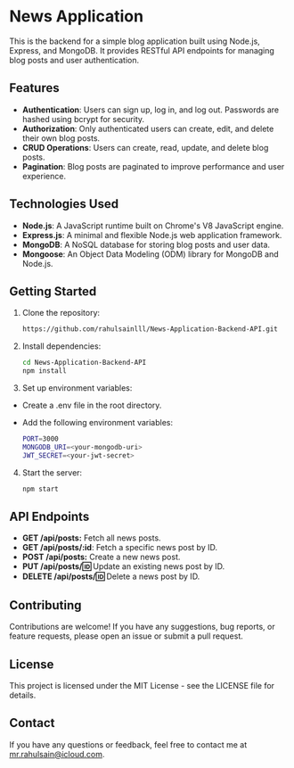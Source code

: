 # News Application

This is the backend for a simple blog application built using Node.js, Express, and MongoDB. It provides RESTful API endpoints for managing blog posts and user authentication.

## Features

- **Authentication**: Users can sign up, log in, and log out. Passwords are hashed using bcrypt for security.
- **Authorization**: Only authenticated users can create, edit, and delete their own blog posts.
- **CRUD Operations**: Users can create, read, update, and delete blog posts.
- **Pagination**: Blog posts are paginated to improve performance and user experience.

## Technologies Used

- **Node.js**: A JavaScript runtime built on Chrome's V8 JavaScript engine.
- **Express.js**: A minimal and flexible Node.js web application framework.
- **MongoDB**: A NoSQL database for storing blog posts and user data.
- **Mongoose**: An Object Data Modeling (ODM) library for MongoDB and Node.js.

## Getting Started

1. Clone the repository:
   ```bash
   https://github.com/rahulsainlll/News-Application-Backend-API.git

2. Install dependencies:
   ```bash
   cd News-Application-Backend-API
   npm install

3. Set up environment variables:
 - Create a .env file in the root directory.
 - Add the following environment variables:

   ```bash
   PORT=3000
   MONGODB_URI=<your-mongodb-uri>
   JWT_SECRET=<your-jwt-secret>

4. Start the server:
   ```bash
   npm start

## API Endpoints

- **GET /api/posts:** Fetch all news posts.  
- **GET /api/posts/:id**: Fetch a specific news post by ID.  
- **POST /api/posts:** Create a new news post.  
- **PUT /api/posts/:id:** Update an existing news post by ID.  
- **DELETE /api/posts/:id:** Delete a news post by ID.

## Contributing

Contributions are welcome! If you have any suggestions, bug reports, or feature requests, please open an issue or submit a pull request. 

## License

This project is licensed under the MIT License - see the LICENSE file for details.

## Contact

If you have any questions or feedback, feel free to contact me at mr.rahulsain@icloud.com.



